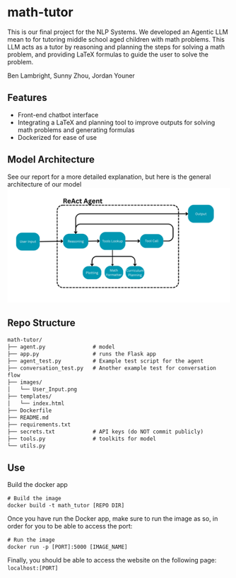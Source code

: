 # math-tutor
This is our final project for the NLP Systems. We developed an Agentic LLM mean to for tutoring middle school aged children with math problems. This LLM acts as a tutor by reasoning
and planning the steps for solving a math problem, and providing LaTeX formulas to guide the user to solve the problem.

Ben Lambright, Sunny Zhou, Jordan Youner

## Features
- Front-end chatbot interface
- Integrating a LaTeX and planning tool to improve outputs for solving math problems and generating formulas
- Dockerized for ease of use

## Model Architecture
See our report for a more detailed explanation, but here is the general architecture of our model
![architecture](images/User_Input.png)

## Repo Structure
```text
math-tutor/
├── agent.py               # model
├── app.py                 # runs the Flask app
├── agent_test.py          # Example test script for the agent
├── conversation_test.py   # Another example test for conversation flow
├── images/
│   └── User_Input.png     
├── templates/
│   └── index.html         
├── Dockerfile             
├── README.md              
├── requirements.txt       
├── secrets.txt            # API keys (do NOT commit publicly)
├── tools.py               # toolkits for model
└── utils.py               
```


## Use 
Build the docker app
```shell
# Build the image
docker build -t math_tutor [REPO DIR]
```
Once you have run the Docker app, make sure to run the image as so, in order for you to be able to access the port:
```shell
# Run the image
docker run -p [PORT]:5000 [IMAGE_NAME]
```
Finally, you should be able to access the website on the following page: `localhost:[PORT]`